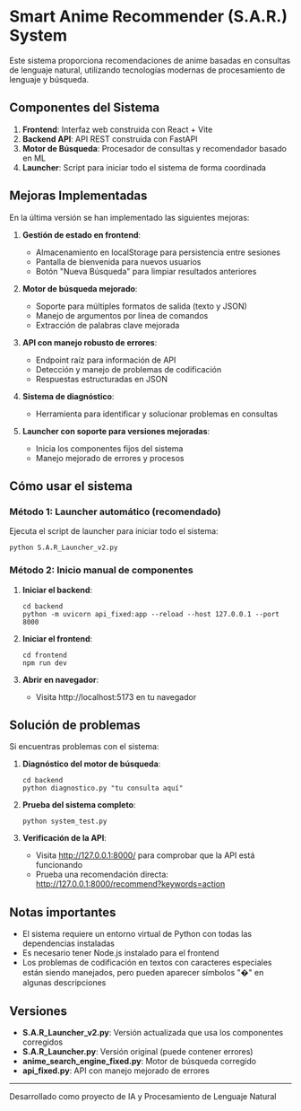 # Smart Anime Recommender (S.A.R.) System

Este sistema proporciona recomendaciones de anime basadas en consultas de lenguaje natural, utilizando tecnologías modernas de procesamiento de lenguaje y búsqueda.

## Componentes del Sistema

1. **Frontend**: Interfaz web construida con React + Vite
2. **Backend API**: API REST construida con FastAPI
3. **Motor de Búsqueda**: Procesador de consultas y recomendador basado en ML
4. **Launcher**: Script para iniciar todo el sistema de forma coordinada

## Mejoras Implementadas

En la última versión se han implementado las siguientes mejoras:

1. **Gestión de estado en frontend**:
   - Almacenamiento en localStorage para persistencia entre sesiones
   - Pantalla de bienvenida para nuevos usuarios
   - Botón "Nueva Búsqueda" para limpiar resultados anteriores

2. **Motor de búsqueda mejorado**:
   - Soporte para múltiples formatos de salida (texto y JSON)
   - Manejo de argumentos por línea de comandos
   - Extracción de palabras clave mejorada

3. **API con manejo robusto de errores**:
   - Endpoint raíz para información de API
   - Detección y manejo de problemas de codificación
   - Respuestas estructuradas en JSON

4. **Sistema de diagnóstico**:
   - Herramienta para identificar y solucionar problemas en consultas

5. **Launcher con soporte para versiones mejoradas**:
   - Inicia los componentes fijos del sistema
   - Manejo mejorado de errores y procesos

## Cómo usar el sistema

### Método 1: Launcher automático (recomendado)

Ejecuta el script de launcher para iniciar todo el sistema:

```
python S.A.R_Launcher_v2.py
```

### Método 2: Inicio manual de componentes

1. **Iniciar el backend**:
   ```
   cd backend
   python -m uvicorn api_fixed:app --reload --host 127.0.0.1 --port 8000
   ```

2. **Iniciar el frontend**:
   ```
   cd frontend
   npm run dev
   ```

3. **Abrir en navegador**:
   - Visita http://localhost:5173 en tu navegador

## Solución de problemas

Si encuentras problemas con el sistema:

1. **Diagnóstico del motor de búsqueda**:
   ```
   cd backend
   python diagnostico.py "tu consulta aquí"
   ```

2. **Prueba del sistema completo**:
   ```
   python system_test.py
   ```

3. **Verificación de la API**:
   - Visita http://127.0.0.1:8000/ para comprobar que la API está funcionando
   - Prueba una recomendación directa: http://127.0.0.1:8000/recommend?keywords=action

## Notas importantes

- El sistema requiere un entorno virtual de Python con todas las dependencias instaladas
- Es necesario tener Node.js instalado para el frontend
- Los problemas de codificación en textos con caracteres especiales están siendo manejados, pero pueden aparecer símbolos "�" en algunas descripciones

## Versiones

- **S.A.R_Launcher_v2.py**: Versión actualizada que usa los componentes corregidos
- **S.A.R_Launcher.py**: Versión original (puede contener errores)
- **anime_search_engine_fixed.py**: Motor de búsqueda corregido
- **api_fixed.py**: API con manejo mejorado de errores

---

Desarrollado como proyecto de IA y Procesamiento de Lenguaje Natural
